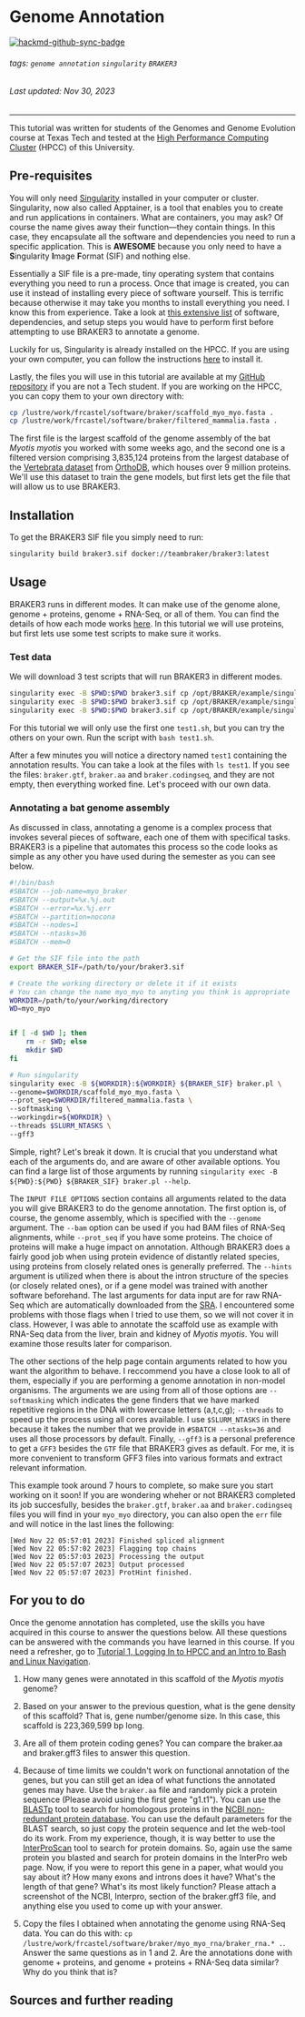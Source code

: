 # Genome Annotation
[![hackmd-github-sync-badge](https://hackmd.io/jqXB_tEgQtWxRVZc1ChNeQ/badge)](https://hackmd.io/jqXB_tEgQtWxRVZc1ChNeQ)

###### tags: `genome annotation` `singularity` `BRAKER3`

###### Last updated: Nov 30, 2023
------------------------------------------------------------------------

This tutorial was written for students of the Genomes and Genome Evolution course at Texas Tech and tested at the [High Performance Computing Cluster](https://https://www.depts.ttu.edu/hpcc/) (HPCC) of this University.

## <i class="fa fa-download fa-lg"></i> Pre-requisites

You will only need [Singularity](https://apptainer.org/) installed in your computer or cluster. Singularity, now also called Apptainer, is a tool that enables you to create and run applications in containers. What are containers, you may ask? Of course the name gives away their function—they contain things. In this case, they encapsulate all the software and dependencies you need to run a specific application. This is **AWESOME** because you only need to have a **S**ingularity **I**mage **F**ormat (SIF) and nothing else.

Essentially a SIF file is a pre-made, tiny operating system that contains everything you need to run a process. Once that image is created, you can use it instead of installing every piece of software yourself. This is terrific because otherwise it may take you months to install everything you need. I know this from experience. Take a look at [this extensive list](https://github.com/Gaius-Augustus/BRAKER#braker) of software, dependencies, and setup steps you would have to perform first before attempting to use BRAKER3 to annotate a genome.

 Luckily for us, Singularity is already installed on the HPCC. If you are using your own computer, you can follow the instructions [here](https://docs.sylabs.io/guides/3.0/user-guide/installation.html) to install it.

Lastly, the files you will use in this tutorial are available at my [GitHub repository](https://github.com/Xacfran/Genome-Annotation-with-Braker3) if you are not a Tech student. If you are working on the HPCC, you can copy them to your own directory with:

```bash
cp /lustre/work/frcastel/software/braker/scaffold_myo_myo.fasta .
cp /lustre/work/frcastel/software/braker/filtered_mammalia.fasta .
```

The first file is the largest scaffold of the genome assembly of the bat *Myotis myotis* you worked with some weeks ago, and the second one is a filtered version comprising 3,835,124 proteins from the largest database of the [Vertebrata dataset](https://bioinf.uni-greifswald.de/bioinf/partitioned_odb11/) from [OrthoDB](https://www.orthodb.org/), which houses over 9 million proteins. We'll use this dataset to train the gene models, but first lets get the file that will allow us to use BRAKER3.

## <i class="fa fa-gears fa-lg"></i> Installation

To get the BRAKER3 SIF file you simply need to run:

```bash
singularity build braker3.sif docker://teambraker/braker3:latest
```

## <i class="fa fa-code fa-lg"></i> Usage

BRAKER3 runs in different modes. It can make use of the genome alone, genome + proteins, genome + RNA-Seq, or all of them. You can find the details of how each mode works [here](https://github.com/Gaius-Augustus/BRAKER#overview-of-modes-for-running-braker).
In this tutorial we will use proteins, but first lets use some test scripts to make sure it works.

### Test data

We will download 3 test scripts that will run BRAKER3 in different modes.

```bash
singularity exec -B $PWD:$PWD braker3.sif cp /opt/BRAKER/example/singularity-tests/test1.sh .
singularity exec -B $PWD:$PWD braker3.sif cp /opt/BRAKER/example/singularity-tests/test2.sh .
singularity exec -B $PWD:$PWD braker3.sif cp /opt/BRAKER/example/singularity-tests/test3.sh .
```

 For this tutorial we will only use the first one `test1.sh`, but you can try the others on your own. Run the script with `bash test1.sh`.

After a few minutes you will notice a directory named `test1` containing the annotation results. You can take a look at the files with `ls test1`. If you see the files: `braker.gtf`, `braker.aa` and `braker.codingseq`, and they are not empty, then everything worked fine. Let's proceed with our own data.

### Annotating a bat genome assembly

As discussed in class, annotating a genome is a complex process that invokes several pieces of software, each one of them with specifical tasks. BRAKER3 is a pipeline that automates this process so the code looks as simple as any other you have used during the semester as you can see below.

```bash
#!/bin/bash
#SBATCH --job-name=myo_braker
#SBATCH --output=%x.%j.out
#SBATCH --error=%x.%j.err
#SBATCH --partition=nocona
#SBATCH --nodes=1
#SBATCH --ntasks=36
#SBATCH --mem=0

# Get the SIF file into the path
export BRAKER_SIF=/path/to/your/braker3.sif

# Create the working directory or delete it if it exists
# You can change the name myo_myo to anyting you think is appropriate
WORKDIR=/path/to/your/working/directory
WD=myo_myo


if [ -d $WD ]; then
    rm -r $WD; else
    mkdir $WD
fi

# Run singularity
singularity exec -B ${WORKDIR}:${WORKDIR} ${BRAKER_SIF} braker.pl \
--genome=$WORKDIR/scaffold_myo_myo.fasta \
--prot_seq=$WORKDIR/filtered_mammalia.fasta \
--softmasking \
--workingdir=${WORKDIR} \
--threads $SLURM_NTASKS \
--gff3
```
Simple, right? Let's break it down. It is crucial that you understand what each of the arguments do, and are aware of other available options. You can find a large list of those arguments by running `singularity exec -B ${PWD}:${PWD} ${BRAKER_SIF} braker.pl --help`.

The `INPUT FILE OPTIONS` section contains all arguments related to the data you will give BRAKER3 to do the genome annotation. The first option is, of course, the genome assembly, which is specified with the `--genome` argument. The `--bam` option can be used if you had BAM files of RNA-Seq alignments, while `--prot_seq` if you have some proteins. The choice of proteins will make a huge impact on annotation. Although BRAKER3 does a fairly good job when using protein evidence of distantly related species, using proteins from closely related ones is generally preferred. The `--hints` argument is utilized when there is about the intron structure of the species (or closely related ones), or if a gene model was trained with another software beforehand. The last arguments for data input are for raw RNA-Seq which are automatically downloaded from the [SRA](https://www.ncbi.nlm.nih.gov/sra). I encountered some problems with those flags when I tried to use them, so we will not cover it in class. However, I was able to annotate the scaffold use as example with RNA-Seq data from the liver, brain and kidney of *Myotis myotis*. You will examine those results later for comparison.

The other sections of the help page contain arguments related to how you want the algorithm to behave. I reccommend you have a close look to all of them, especially if you are performing a genome annotation in non-model organisms. The arguments we are using from all of those options are `--softmasking` which indicates the gene finders that we have marked repetitive regions in the DNA with lowercase letters (a,t,c,g); `--threads` to speed up the process using all cores available. I use `$SLURM_NTASKS` in there because it takes the number that we provide in `#SBATCH --ntasks=36` and uses all those processors by default. Finally, `--gff3` is a personal preference to get a `GFF3` besides the `GTF` file that BRAKER3 gives as default. For me, it is more convenient to transform GFF3 files into various formats and extract relevant information.

This example took around 7 hours to complete, so make sure you start working on it soon!
If you are wondering wheher or not BRAKER3 completed its job succesfully, besides the `braker.gtf`, `braker.aa` and `braker.codingseq` files you will find in your `myo_myo` directory, you can also open the `err` file and will notice in the last lines the following:

```
[Wed Nov 22 05:57:01 2023] Finished spliced alignment
[Wed Nov 22 05:57:02 2023] Flagging top chains
[Wed Nov 22 05:57:03 2023] Processing the output
[Wed Nov 22 05:57:07 2023] Output processed
[Wed Nov 22 05:57:07 2023] ProtHint finished.
```
## For you to do

Once the genome annotation has completed, use the skills you have acquired in this course to answer the questions below. All these questions can be answered with the commands you have learned in this course. If you need a refresher, go to [Tutorial 1, Logging In to HPCC and an Intro to Bash and Linux Navigation](https://github.com/davidaray/Genomes-and-Genome-Evolution/wiki/01.-Logging-In-to-HPCC-and-an-Intro-to-Bash-and-Linux-Navigation).

1. How many genes were annotated in this scaffold of the *Myotis myotis* genome?

2. Based on your answer to the previous question, what is the gene density of this scaffold? That is, gene number/genome size. In this case, this scaffold is 223,369,599 bp long.

3. Are all of them protein coding genes? You can compare the braker.aa and braker.gff3 files to answer this question.

4. Because of time limits we couldn't work on functional annotation of the genes, but you can still get an idea of what functions the annotated genes may have. Use the `braker.aa` file and randomly pick a protein sequence (Please avoid using the first gene "g1.t1"). You can use the [BLASTp](https://blast.ncbi.nlm.nih.gov/Blast.cgi?PAGE=Proteins) tool to search for homologous proteins in the [NCBI non-redundant protein database](https://www.ncbi.nlm.nih.gov/refseq/about/nonredundantproteins/). You can use the default parameters for the BLAST search, so just copy the protein sequence and let the web-tool do its work.
From my experience, though, it is way better to use the [InterProScan](https://www.ebi.ac.uk/interpro/search/sequence/) tool to search for protein domains. So, again use the same protein you blasted and search for protein domains in the InterPro web page.
Now, if you were to report this gene in a paper, what would you say about it? How many exons and introns does it have? What's the length of that gene? What's its most likely function?
Please attach a screenshot of the NCBI, Interpro, section of the braker.gff3 file, and anything else you used to come up with your answer.

5. Copy the files I obtained when annotating the genome using RNA-Seq data. You can do this with: `cp /lustre/work/frcastel/software/braker/myo_myo_rna/braker_rna.* .`. Answer the same questions as in 1 and 2. Are the annotations done with genome + proteins, and genome + proteins + RNA-Seq data similar? Why do you think that is?

##  Sources and further reading

